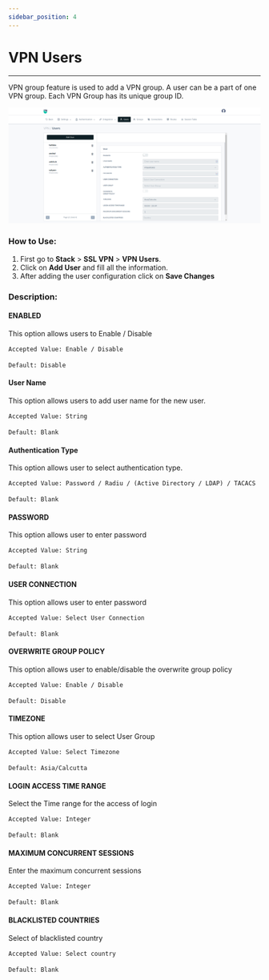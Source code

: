 ```yaml
---
sidebar_position: 4
---
```


# VPN Users

---

VPN group feature is used to add a VPN group. A user can be a part of one VPN group. Each VPN Group has its unique group ID.  

![vpnusers](/img/vpn/v8/docs/vpn-user.png)  

### How to Use:

1. First go to **Stack** > **SSL VPN** > **VPN Users**.
2. Click on **Add User** and fill all the information.
3. After adding the user configuration click on **Save Changes**

### Description:

#### **ENABLED**
This option allows users to Enable / Disable
  
    Accepted Value: Enable / Disable

    Default: Disable

#### **User Name**
This option allows users to add user name for the new user.  
  
    Accepted Value: String

    Default: Blank

#### **Authentication Type**

This option allows user to select authentication type.
  
    Accepted Value: Password / Radiu / (Active Directory / LDAP) / TACACS  

    Default: Blank

#### **PASSWORD**

This option allows user to enter password
  
    Accepted Value: String

    Default: Blank

#### **USER CONNECTION**

This option allows user to enter password
  
    Accepted Value: Select User Connection

    Default: Blank

#### **OVERWRITE GROUP POLICY**

This option allows user to enable/disable the overwrite group policy
  
    Accepted Value: Enable / Disable

    Default: Disable

#### **TIMEZONE**

This option allows user to select User Group
  
    Accepted Value: Select Timezone

    Default: Asia/Calcutta

#### **LOGIN ACCESS TIME RANGE**

Select the Time range for the access of login

    Accepted Value: Integer

    Default: Blank

#### **MAXIMUM CONCURRENT SESSIONS**

Enter the maximum concurrent sessions  

    Accepted Value: Integer

    Default: Blank

#### **BLACKLISTED COUNTRIES**

Select of blacklisted country
  
    Accepted Value: Select country

    Default: Blank

